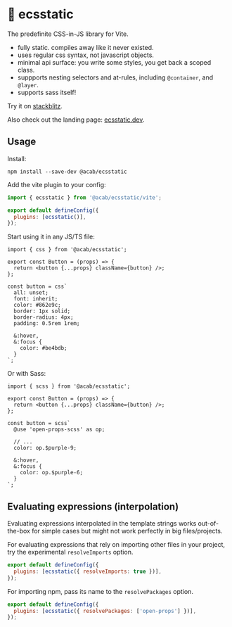 # 🎈 ecsstatic

The predefinite CSS-in-JS library for Vite.

- fully static. compiles away like it never existed.
- uses regular css syntax, not javascript objects.
- minimal api surface: you write some styles, you get back a scoped class.
- suppports nesting selectors and at-rules, including `@container`, and `@layer`.
- supports sass itself!

Try it on [stackblitz](https://stackblitz.com/edit/vitejs-vite-jesvnk?file=src%2FApp.tsx,src%2FLogo.tsx,src%2FButton.tsx&terminal=dev).

Also check out the landing page: [ecsstatic.dev](https://ecsstatic.dev).

## Usage

Install:

```
npm install --save-dev @acab/ecsstatic
```

Add the vite plugin to your config:

```js
import { ecsstatic } from '@acab/ecsstatic/vite';

export default defineConfig({
  plugins: [ecsstatic()],
});
```

Start using it in any JS/TS file:

```tsx
import { css } from '@acab/ecsstatic';

export const Button = (props) => {
  return <button {...props} className={button} />;
};

const button = css`
  all: unset;
  font: inherit;
  color: #862e9c;
  border: 1px solid;
  border-radius: 4px;
  padding: 0.5rem 1rem;

  &:hover,
  &:focus {
    color: #be4bdb;
  }
`;
```

Or with Sass:

```tsx
import { scss } from '@acab/ecsstatic';

export const Button = (props) => {
  return <button {...props} className={button} />;
};

const button = scss`
  @use 'open-props-scss' as op;

  // ...
  color: op.$purple-9;

  &:hover,
  &:focus {
    color: op.$purple-6;
  }
`;
```

## Evaluating expressions (interpolation)

Evaluating expressions interpolated in the template strings works out-of-the-box for simple cases but might not work perfectly in big files/projects.

For evaluating expressions that rely on importing other files in your project, try the experimental `resolveImports` option.

```js
export default defineConfig({
  plugins: [ecsstatic({ resolveImports: true })],
});
```

For importing npm, pass its name to the `resolvePackages` option.

```js
export default defineConfig({
  plugins: [ecsstatic({ resolvePackages: ['open-props'] })],
});
```
